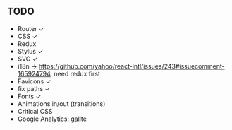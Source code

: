 ## TODO

- Router ✓
- CSS ✓
- Redux
- Stylus ✓
- SVG ✓
- i18n -> https://github.com/yahoo/react-intl/issues/243#issuecomment-165924794, need redux first
- Favicons ✓
- fix paths ✓
- Fonts ✓
- Animations in/out (transitions)
- Critical CSS
- Google Analytics: galite
